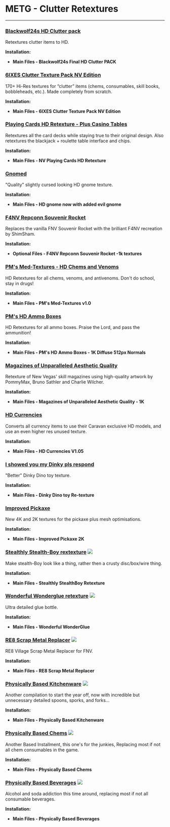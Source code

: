 # METG - Clutter Retextures

---

### [Blackwolf24s HD Clutter pack](https://www.nexusmods.com/newvegas/mods/70035)

Retextures clutter items to HD.

**Installation:**

- **Main Files - Blackwolf24s Final HD Clutter PACK**


### [6IXES Clutter Texture Pack NV Edition](https://www.nexusmods.com/newvegas/mods/78608)

170+ Hi-Res textures for “clutter” items (chems, consumables, skill books, bobbleheads, etc.). Made completely from scratch.

**Installation:**

- **Main Files - 6IXES Clutter Texture Pack NV Edition**


### [Playing Cards HD Retexture - Plus Casino Tables](https://www.nexusmods.com/newvegas/mods/74394)

Retextures all the card decks while staying true to their original design. Also retextures the blackjack + roulette table interface and chips.

**Installation:**

- **Main Files - NV Playing Cards HD Retexture**


### [Gnomed](https://www.nexusmods.com/newvegas/mods/78218)

"Quality" slightly cursed looking HD gnome texture.

**Installation:**

- **Main Files - HD gnome now with added evil gnome**


### [F4NV Repconn Souvenir Rocket](https://www.nexusmods.com/newvegas/mods/82233)

Replaces the vanilla FNV Souvenir Rocket with the brilliant F4NV recreation by ShimSham. 

**Installation:**

- **Optional Files - F4NV Repconn Souvenir Rocket -1k textures**



### [PM's Med-Textures - HD Chems and Venoms](https://www.nexusmods.com/newvegas/mods/62946)

HD Retextures for all chems, venoms, and antivenoms. Don't do school, stay in drugs! 

**Installation:**

- **Main Files - PM's Med-Textures v1.0**


### [PM's HD Ammo Boxes](https://www.nexusmods.com/newvegas/mods/64007)

HD Retextures for all ammo boxes. Praise the Lord, and pass the ammunition! 

**Installation:**

- **Main Files - PM's HD Ammo Boxes - 1K Diffuse 512px Normals**


### [Magazines of Unparalleled Aesthetic Quality](https://www.nexusmods.com/newvegas/mods/74304)

Retexture of New Vegas' skill magazines using high-quality artwork by PommyMax, Bruno Sathler and Charlie Wilcher. 

**Installation:**

- **Main Files - Magazines of Unparalleled Aesthetic Quality - 1K**


### [HD Currencies](https://www.nexusmods.com/newvegas/mods/82434)

Converts all currency items to use their Caravan exclusive HD models, and use an even higher res unused texture. 

**Installation:**

- **Main Files - HD Currencies V1.05**


### [I showed you my Dinky pls respond](https://www.nexusmods.com/newvegas/mods/78986)

"Better" Dinky Dino toy texture.

**Installation:**

- **Main Files - Dinky Dino toy Re-texture**


### [Improved Pickaxe](https://www.nexusmods.com/newvegas/mods/80551)

New 4K and 2K textures for the pickaxe plus mesh optimisations.

**Installation:**

- **Main Files - Improved Pickaxe 2K**


### [Stealthly Stealth-Boy rextexture](https://www.nexusmods.com/newvegas/mods/82944) ![](../static/img/Performance.png)

Make stealth-Boy look like a thing, rather then a crusty disc/box/wire thing. 

**Installation:**

- **Main Files - Stealthly StealthBoy Retexture**


### [Wonderful Wonderglue retexture](https://www.nexusmods.com/newvegas/mods/82872) ![](../static/img/Performance.png)

Ultra detailed glue bottle.

**Installation:**

- **Main Files - Wonderful WonderGlue**

 
### [RE8 Scrap Metal Replacer](https://www.nexusmods.com/newvegas/mods/76647) ![](../static/img/Performance.png)

RE8 Village Scrap Metal Replacer for FNV.

**Installation:**

- **Main Files - RE8 Scrap Metal Replacer**


### [Physically Based Kitchenware](https://www.nexusmods.com/newvegas/mods/79541) ![](../static/img/Performance.png)

Another compilation to start the year off, now with incredible but unnecessary detailed spoons, sporks, and forks... 

**Installation:**

- **Main Files - Physically Based Kitchenware**


### [Physically Based Chems](https://www.nexusmods.com/newvegas/mods/78798) ![](../static/img/Performance.png)

Another Based Installment, this one's for the junkies, Replacing most if not all chem consumables in the game. 

**Installation:**

- **Main Files - Physically Based Chems**


### [Physically Based Beverages](https://www.nexusmods.com/newvegas/mods/80546) ![](../static/img/Performance.png)

Alcohol and soda addiction this time around, replacing most if not all consumable beverages. 

**Installation:**

- **Main Files - Physically Based Beverages**





